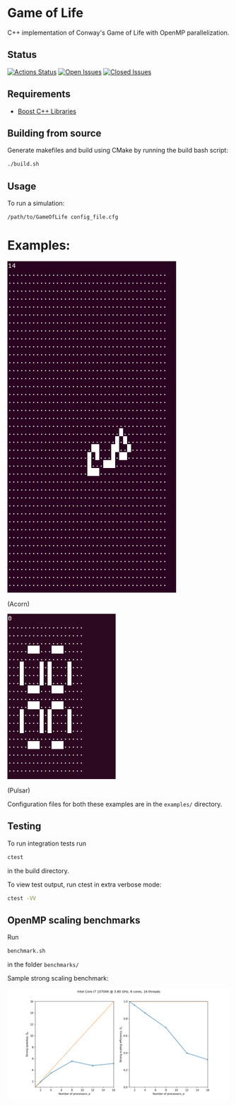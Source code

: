 # Game of Life

C++ implementation of Conway's Game of Life with OpenMP parallelization.

## Status

[![Actions Status](https://img.shields.io/github/workflow/status/apallath/GameOfLife/CMake)](https://github.com/apallath/GameOfLife/actions)
[![Open Issues](https://img.shields.io/github/issues-raw/apallath/GameOfLife)](https://github.com/apallath/GameOfLife/issues)
[![Closed Issues](https://img.shields.io/github/issues-closed-raw/apallath/GameOfLife)](https://github.com/apallath/GameOfLife/issues)

## Requirements
- [Boost C++ Libraries](https://www.boost.org/)

## Building from source
Generate makefiles and build using CMake by running the build bash script:

```sh
./build.sh
```

## Usage
To run a simulation:

```sh
/path/to/GameOfLife config_file.cfg
```

# Examples:

![](acorn.gif)

(Acorn)

![](pulsar.gif)

(Pulsar)

Configuration files for both these examples are in the `examples/` directory.

## Testing
To run integration tests run

```sh
ctest
```

in the build directory.

To view test output, run ctest in extra verbose mode:

```sh
ctest -VV
```

## OpenMP scaling benchmarks
Run

```sh
benchmark.sh
```

in the folder `benchmarks/`

Sample strong scaling benchmark:

![](benchmarks/strong_scaling_example.png)
